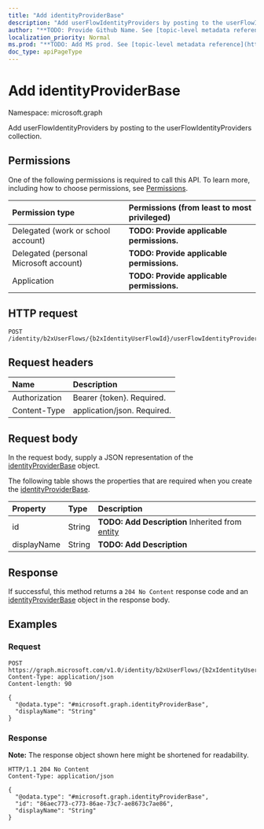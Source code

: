 ```yaml
---
title: "Add identityProviderBase"
description: "Add userFlowIdentityProviders by posting to the userFlowIdentityProviders collection."
author: "**TODO: Provide Github Name. See [topic-level metadata reference](https://msgo.azurewebsites.net/add/document/guidelines/metadata.html#topic-level-metadata)**"
localization_priority: Normal
ms.prod: "**TODO: Add MS prod. See [topic-level metadata reference](https://msgo.azurewebsites.net/add/document/guidelines/metadata.html#topic-level-metadata)**"
doc_type: apiPageType
---
```


# Add identityProviderBase
Namespace: microsoft.graph



Add userFlowIdentityProviders by posting to the userFlowIdentityProviders collection.

## Permissions
One of the following permissions is required to call this API. To learn more, including how to choose permissions, see [Permissions](/graph/permissions-reference).

|Permission type|Permissions (from least to most privileged)|
|:---|:---|
|Delegated (work or school account)|**TODO: Provide applicable permissions.**|
|Delegated (personal Microsoft account)|**TODO: Provide applicable permissions.**|
|Application|**TODO: Provide applicable permissions.**|

## HTTP request

<!-- {
  "blockType": "ignored"
}
-->
``` http
POST /identity/b2xUserFlows/{b2xIdentityUserFlowId}/userFlowIdentityProviders/$ref
```

## Request headers
|Name|Description|
|:---|:---|
|Authorization|Bearer {token}. Required.|
|Content-Type|application/json. Required.|

## Request body
In the request body, supply a JSON representation of the [identityProviderBase](../resources/identityproviderbase.md) object.

The following table shows the properties that are required when you create the [identityProviderBase](../resources/identityproviderbase.md).

|Property|Type|Description|
|:---|:---|:---|
|id|String|**TODO: Add Description** Inherited from [entity](../resources/entity.md)|
|displayName|String|**TODO: Add Description**|



## Response

If successful, this method returns a `204 No Content` response code and an [identityProviderBase](../resources/identityproviderbase.md) object in the response body.

## Examples

### Request
<!-- {
  "blockType": "request",
  "name": "create_identityproviderbase_from_"
}
-->
``` http
POST https://graph.microsoft.com/v1.0/identity/b2xUserFlows/{b2xIdentityUserFlowId}/userFlowIdentityProviders/$ref
Content-Type: application/json
Content-length: 90

{
  "@odata.type": "#microsoft.graph.identityProviderBase",
  "displayName": "String"
}
```


### Response
**Note:** The response object shown here might be shortened for readability.
<!-- {
  "blockType": "response",
  "truncated": true,
  "@odata.type": "microsoft.graph.identityProviderBase"
}
-->
``` http
HTTP/1.1 204 No Content
Content-Type: application/json

{
  "@odata.type": "#microsoft.graph.identityProviderBase",
  "id": "86aec773-c773-86ae-73c7-ae8673c7ae86",
  "displayName": "String"
}
```

